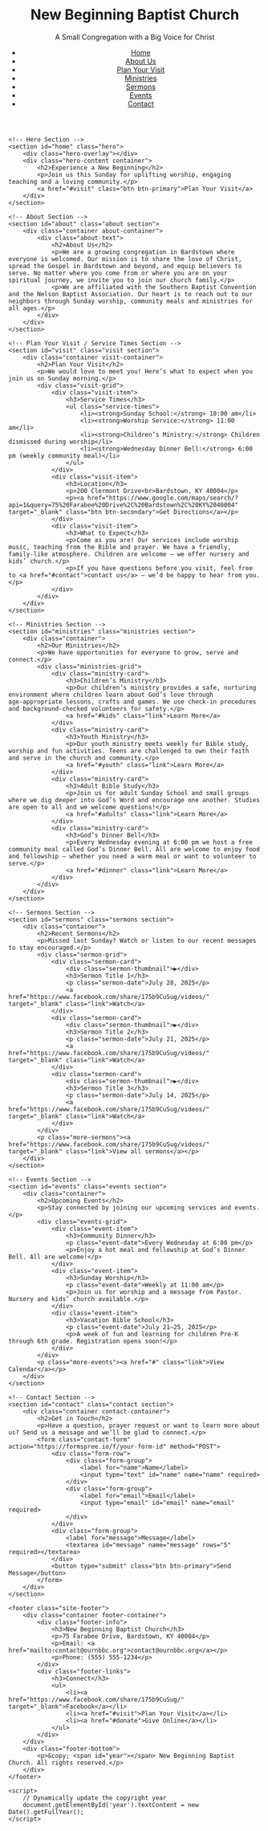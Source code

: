 <!DOCTYPE html>
<html lang="en">
<head>
    <meta charset="UTF-8">
    <meta http-equiv="X-UA-Compatible" content="IE=edge">
    <meta name="viewport" content="width=device-width, initial-scale=1.0">
    <!--
      New Beginning Baptist Church — redesigned website
      This landing page is intentionally comprehensive: it contains the most
      important information a first‑time visitor needs to know about the
      church in one place. Clear section headings, concise text and
      inviting calls‑to‑action help guide visitors through service times,
      ministries, events and next steps.  
    -->
    <title>New Beginning Baptist Church – Bardstown, KY</title>
    <meta name="description" content="New Beginning Baptist Church in Bardstown, KY – A small congregation with a big voice for Christ. Join us Sundays for worship, explore our ministries and find your place."/>
    <link rel="stylesheet" href="style.css">
    <!-- Google Fonts for enhanced typography -->
    <link rel="preconnect" href="https://fonts.googleapis.com">
    <link rel="preconnect" href="https://fonts.gstatic.com" crossorigin>
    <link href="https://fonts.googleapis.com/css2?family=Nunito:wght@400;700&display=swap" rel="stylesheet">
</head>
<body>
    <header class="site-header">
        <div class="container header-container">
            <div class="logo">
                <h1>New Beginning Baptist Church</h1>
                <p class="tagline">A Small Congregation with a Big Voice for Christ</p>
            </div>
            <nav class="nav">
                <ul>
                    <li><a href="#home">Home</a></li>
                    <li><a href="#about">About Us</a></li>
                    <li><a href="#visit">Plan Your Visit</a></li>
                    <li><a href="#ministries">Ministries</a></li>
                    <li><a href="#sermons">Sermons</a></li>
                    <li><a href="#events">Events</a></li>
                    <li><a href="#contact">Contact</a></li>
                </ul>
            </nav>
        </div>
    </header>

    <!-- Hero Section -->
    <section id="home" class="hero">
        <div class="hero-overlay"></div>
        <div class="hero-content container">
            <h2>Experience a New Beginning</h2>
            <p>Join us this Sunday for uplifting worship, engaging teaching and a loving community.</p>
            <a href="#visit" class="btn btn-primary">Plan Your Visit</a>
        </div>
    </section>

    <!-- About Section -->
    <section id="about" class="about section">
        <div class="container about-container">
            <div class="about-text">
                <h2>About Us</h2>
                <p>We are a growing congregation in Bardstown where everyone is welcomed. Our mission is to share the love of Christ, spread the Gospel in Bardstown and beyond, and equip believers to serve. No matter where you come from or where you are on your spiritual journey, we invite you to join our church family.</p>
                <p>We are affiliated with the Southern Baptist Convention and the Nelson Baptist Association. Our heart is to reach out to our neighbors through Sunday worship, community meals and ministries for all ages.</p>
            </div>
        </div>
    </section>

    <!-- Plan Your Visit / Service Times Section -->
    <section id="visit" class="visit section">
        <div class="container visit-container">
            <h2>Plan Your Visit</h2>
            <p>We would love to meet you! Here’s what to expect when you join us on Sunday morning.</p>
            <div class="visit-grid">
                <div class="visit-item">
                    <h3>Service Times</h3>
                    <ul class="service-times">
                        <li><strong>Sunday School:</strong> 10:00 am</li>
                        <li><strong>Worship Service:</strong> 11:00 am</li>
                        <li><strong>Children’s Ministry:</strong> Children dismissed during worship</li>
                        <li><strong>Wednesday Dinner Bell:</strong> 6:00 pm (weekly community meal)</li>
                    </ul>
                </div>
                <div class="visit-item">
                    <h3>Location</h3>
                    <p>200 Clermont Drive<br>Bardstown, KY 40004</p>
                    <p><a href="https://www.google.com/maps/search/?api=1&query=75%20Farabee%20Drive%2C%20Bardstown%2C%20KY%2040004" target="_blank" class="btn btn-secondary">Get Directions</a></p>
                </div>
                <div class="visit-item">
                    <h3>What to Expect</h3>
                    <p>Come as you are! Our services include worship music, teaching from the Bible and prayer. We have a friendly, family‑like atmosphere. Children are welcome – we offer nursery and kids’ church.</p>
                    <p>If you have questions before you visit, feel free to <a href="#contact">contact us</a> – we’d be happy to hear from you.</p>
                </div>
            </div>
        </div>
    </section>

    <!-- Ministries Section -->
    <section id="ministries" class="ministries section">
        <div class="container">
            <h2>Our Ministries</h2>
            <p>We have opportunities for everyone to grow, serve and connect.</p>
            <div class="ministries-grid">
                <div class="ministry-card">
                    <h3>Children’s Ministry</h3>
                    <p>Our children’s ministry provides a safe, nurturing environment where children learn about God’s love through age‑appropriate lessons, crafts and games. We use check‑in procedures and background‑checked volunteers for safety.</p>
                    <a href="#kids" class="link">Learn More</a>
                </div>
                <div class="ministry-card">
                    <h3>Youth Ministry</h3>
                    <p>Our youth ministry meets weekly for Bible study, worship and fun activities. Teens are challenged to own their faith and serve in the church and community.</p>
                    <a href="#youth" class="link">Learn More</a>
                </div>
                <div class="ministry-card">
                    <h3>Adult Bible Study</h3>
                    <p>Join us for adult Sunday School and small groups where we dig deeper into God’s Word and encourage one another. Studies are open to all and we welcome questions!</p>
                    <a href="#adults" class="link">Learn More</a>
                </div>
                <div class="ministry-card">
                    <h3>God’s Dinner Bell</h3>
                    <p>Every Wednesday evening at 6:00 pm we host a free community meal called God’s Dinner Bell. All are welcome to enjoy food and fellowship – whether you need a warm meal or want to volunteer to serve.</p>
                    <a href="#dinner" class="link">Learn More</a>
                </div>
            </div>
        </div>
    </section>

    <!-- Sermons Section -->
    <section id="sermons" class="sermons section">
        <div class="container">
            <h2>Recent Sermons</h2>
            <p>Missed last Sunday? Watch or listen to our recent messages to stay encouraged.</p>
            <div class="sermon-grid">
                <div class="sermon-card">
                    <div class="sermon-thumbnail">▶</div>
                    <h3>Sermon Title 1</h3>
                    <p class="sermon-date">July 28, 2025</p>
                    <a href="https://www.facebook.com/share/175b9CuSug/videos/" target="_blank" class="link">Watch</a>
                </div>
                <div class="sermon-card">
                    <div class="sermon-thumbnail">▶</div>
                    <h3>Sermon Title 2</h3>
                    <p class="sermon-date">July 21, 2025</p>
                    <a href="https://www.facebook.com/share/175b9CuSug/videos/" target="_blank" class="link">Watch</a>
                </div>
                <div class="sermon-card">
                    <div class="sermon-thumbnail">▶</div>
                    <h3>Sermon Title 3</h3>
                    <p class="sermon-date">July 14, 2025</p>
                    <a href="https://www.facebook.com/share/175b9CuSug/videos/" target="_blank" class="link">Watch</a>
                </div>
            </div>
            <p class="more-sermons"><a href="https://www.facebook.com/share/175b9CuSug/videos/" target="_blank" class="link">View all sermons</a></p>
        </div>
    </section>

    <!-- Events Section -->
    <section id="events" class="events section">
        <div class="container">
            <h2>Upcoming Events</h2>
            <p>Stay connected by joining our upcoming services and events.</p>
            <div class="events-grid">
                <div class="event-item">
                    <h3>Community Dinner</h3>
                    <p class="event-date">Every Wednesday at 6:00 pm</p>
                    <p>Enjoy a hot meal and fellowship at God’s Dinner Bell. All are welcome!</p>
                </div>
                <div class="event-item">
                    <h3>Sunday Worship</h3>
                    <p class="event-date">Weekly at 11:00 am</p>
                    <p>Join us for worship and a message from Pastor. Nursery and kids’ church available.</p>
                </div>
                <div class="event-item">
                    <h3>Vacation Bible School</h3>
                    <p class="event-date">July 21–25, 2025</p>
                    <p>A week of fun and learning for children Pre‑K through 6th grade. Registration opens soon!</p>
                </div>
            </div>
            <p class="more-events"><a href="#" class="link">View Calendar</a></p>
        </div>
    </section>

    <!-- Contact Section -->
    <section id="contact" class="contact section">
        <div class="container contact-container">
            <h2>Get in Touch</h2>
            <p>Have a question, prayer request or want to learn more about us? Send us a message and we’ll be glad to connect.</p>
            <form class="contact-form" action="https://formspree.io/f/your-form-id" method="POST">
                <div class="form-row">
                    <div class="form-group">
                        <label for="name">Name</label>
                        <input type="text" id="name" name="name" required>
                    </div>
                    <div class="form-group">
                        <label for="email">Email</label>
                        <input type="email" id="email" name="email" required>
                    </div>
                </div>
                <div class="form-group">
                    <label for="message">Message</label>
                    <textarea id="message" name="message" rows="5" required></textarea>
                </div>
                <button type="submit" class="btn btn-primary">Send Message</button>
            </form>
        </div>
    </section>

    <footer class="site-footer">
        <div class="container footer-container">
            <div class="footer-info">
                <h3>New Beginning Baptist Church</h3>
                <p>75 Farabee Drive, Bardstown, KY 40004</p>
                <p>Email: <a href="mailto:contact@ournbbc.org">contact@ournbbc.org</a></p>
                <p>Phone: (555) 555‑1234</p>
            </div>
            <div class="footer-links">
                <h3>Connect</h3>
                <ul>
                    <li><a href="https://www.facebook.com/share/175b9CuSug/" target="_blank">Facebook</a></li>
                    <li><a href="#visit">Plan Your Visit</a></li>
                    <li><a href="#donate">Give Online</a></li>
                </ul>
            </div>
        </div>
        <div class="footer-bottom">
            <p>&copy; <span id="year"></span> New Beginning Baptist Church. All rights reserved.</p>
        </div>
    </footer>

    <script>
        // Dynamically update the copyright year
        document.getElementById('year').textContent = new Date().getFullYear();
    </script>
</body>
</html>
